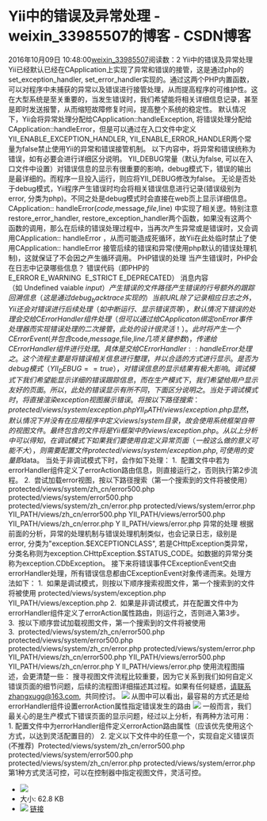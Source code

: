 # Yii中的错误及异常处理 - weixin_33985507的博客 - CSDN博客
2016年10月09日 10:48:00[weixin_33985507](https://me.csdn.net/weixin_33985507)阅读数：2
Yii中的错误及异常处理
Yii已经默认已经在CApplication上实现了异常和错误的接管，这是通过php的set_exception_handler, set_error_handler实现的。通过这两个PHP内置函数，可以对程序中未捕获的异常以及错误进行接管处理，从而提高程序的可维护性。这在大型系统是至关重要的，当发生错误时，我们希望能将相关详细信息记录，甚至是即时发送报警，从而缩短故障修复时间，提高整个系统的稳定性。
默认情况下，Yii会将异常处理分配给CApplication::handleException, 将错误处理分配给CApplication::handleError，但是可以通过在入口文件中定义YII_ENABLE_EXCEPTION_HANDLER, YII_ENABLE_ERROR_HANDLER两个常量为false禁止使用Yii的异常和错误接管机制。
以下内容中，将异常和错误统称为错误，如有必要会进行详细区分说明。
YII_DEBUG常量（默认为false, 可以在入口文件中设置）对错误信息的显示有很重要的影响，debug模式下，错误的输出是最详细的。而程序一旦投入运行，则应将YII_DEBUG修改为false。
无论是否处于debug模式，Yii程序产生错误时均会将相关错误信息进行记录(错误级别为error, 分类为php)。不同之处是debug模式时会直接在web页上显示详细信息。
CApplication:: handleError($code,$message,$file,$line) 中实现了相关逻。特别注意restore_error_handler,
restore_exception_handler两个函数，如果没有这两个函数的调用，那么在后续的错误处理过程中，当再次产生异常或是错误时，又会调用CApplication:: handleError ，从而可能造成死循环，故Yii在此处临时禁止了使用CApplication:: handleError 接管后续的错误和异常(使用php默认的错误处理机制)，这就保证了不会因之产生循环调用。
PHP错误的处理
当产生错误时，PHP会在日志中记录哪些信息？
错误代码（即PHP的E_ERROR E_WARNING  E_STRICT E_DEPRECATED）
消息内容（如 Undefined vaiable $input）
产生错误的文件路径
产生错误的行号
额外的跟踪回溯信息（这是通过debug_backtrace实现的）
当前URL
除了记录相应日志之外，Yii还会对错误进行后续处理（如中断运行、显示错误页等），默认情况下错误的处理会交给CErrorHandler组件处理（但可以通过给CApplicaton绑定onError事件处理器而实现错误处理的二次接管，此处的设计很灵活！）。
此时将产生一个CErrorEvent(并包含$code,$message,$file,$line几项关键参数)，传递给CErrorHandler组件进行处理。具体是交给CErrorHandler::handleError处理之。这个流程主要是将错误相关信息进行整理，并以合适的方式进行显示。
是否为debug模式（YII_DEBUG==true），对错误信息的显示结果有极大影响。调试模式下我们希望能显示详细的错误跟踪信息，而在生产模式下，我们希望给用户显示友好的页面。所以，此处的错误显示有所不同，下面区分说明之。
当处于调试模式时，将直接渲染exception视图展示错误。将按以下路径搜索：
protected/views/system/exception.php
YII_PATH/views/exception.php
显然，默认情况下并没有在应用程序中定义views/system目录，故会使用系统框架自带的视图文件。最终包含的文件将是Yii框架中的views/exception.php。
从以上分析中可以得知，在调试模式下如果我们要使用自定义异常页面（一般这么做的意义可能不大），则需要配置文件protected/views/system/exception.php, 可使用的变量即$data。
当处于非调试模式下时，会作如下处理：
1.  配置文件中若为errorHandler组件定义了errorAction路由信息，则直接运行之，否则执行第2步流程。
2.  尝试加载error视图，按以下路径搜索（第一个搜索到的文件将被使用） 
protected/views/system/zh_cn/error500.php
protected/views/system/error500.php
protected/views/system/zh_cn/error.php
protected/views/system/error.php
YII_PATH/views/zh_cn/error500.php
YII_PATH/views/error500.php
YII_PATH/views/zh_cn/error.php
Y II_PATH/views/error.php
异常的处理
根据前面的分析，异常的处理机制与错误处理机制类似，也会记录日志，级别是error, 分类为"exception.$EXCEPTIONCLASS", 若是CHttpException类异常，分类名称则为exception.CHttpException.$STATUS_CODE。如数据的异常分类称为exception.CDbException。
接下来将错误事件CExceptionEvent交由errorHandler处理，所有错误信息都由CExceptionEvent对象传递而来。处理方法如下：
1.  如果是调试模式，则按以下顺序搜索视图文件，第一个搜索到的文件将被使用
protected/views/system/exception.php
YII_PATH/views/exception.php
2.  如果是非调试模式，并在配置文件中为errorHandler组件定义了errorAction属性路由，则运行之，否则进入第3步。
3.  按以下顺序尝试加载视图文件，第一个搜索到的文件将被使用
3.  protected/views/system/zh_cn/error500.php
protected/views/system/error500.php
protected/views/system/zh_cn/error.php
protected/views/system/error.php
YII_PATH/views/zh_cn/error500.php
YII_PATH/views/error500.php
YII_PATH/views/zh_cn/error.php
Y II_PATH/views/error.php
使用流程图描述，会更清楚一些：
搜寻视图文件流程比较重要，因为它关系到我们如何自定义错误页面的细节问题，后续的流程图详细描述其过程。如果有任何疑惑，请联系zhangxugg@163.com,  共同控讨。
![](http://dl.iteye.com/upload/attachment/0073/3061/cf91d72c-3e7e-3e75-bcca-d227e3de43fa.jpg)
从图中可以看出，最容易的方式还是给errorHandler组件设置errorAction属性指定错误发生的路由
![](http://dl.iteye.com/upload/attachment/0073/3063/29cf0d89-a7db-302f-aa31-69ff888fcf35.jpg)
一般而言，我们最关心的是生产模式下错误页面的显示问题，经过以上分析，有两种方法可用：
1. 配置文件中为errorHandler组件定义errorAction路由属性（应该优先使用这个方式，以达到灵活配置目的）
2. 定义以下文件中的任意一个，实现自定义错误页(不推荐) 
Protected/views/system/zh_cn/error500.php
protected/views/system/error500.php
protected/views/system/zh_cn/error.php
protected/views/system/error.php
第1种方式灵活可控，可以在控制器中指定视图文件，灵活可控。
- ![](http://dl2.iteye.com/upload/attachment/0073/3061/cf91d72c-3e7e-3e75-bcca-d227e3de43fa-thumb.jpg)
- 大小: 62.8 KB
- ![](http://dl2.iteye.com/upload/attachment/0073/3063/29cf0d89-a7db-302f-aa31-69ff888fcf35-thumb.jpg)
[链接](http://zhangxugg-163-com.iteye.com/blog/1671378)
